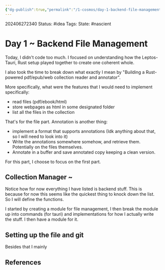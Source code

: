 ```yaml
---
{"dg-publish":true,"permalink":"/1-cosmos/day-1-backend-file-management/","created":"2024-08-31T23:47:13.493-04:00","updated":"2024-06-28T00:13:38.000-04:00"}
---
```


202406272340
Status: #idea
Tags: 
State: #nascient
# Day 1 ~ Backend File Management
Today, I didn't code too much. I focused on understanding how the Leptos-Tauri, Rust setup played together to create one coherent whole.

I also took the time to break down what exactly I mean by "Building a Rust-powered pdf/epub/web collection reader and annotator".

More specifically, what were the features that I would need to implement specifically:
- read files (pdf/ebook/html)
- store webpages as html in some designated folder
- list all the files in the collection

That's for the file part.
Annotation is another thing:
- implement a format that supports annotations (Idk anything about that, so I will need to look into it)
- Write the annotations somewhere somehow, and retrieve them. Potentially on the files themselves.
- Annotate in a buffer and save annotated copy keeping a clean version.

For this part, I choose to focus on the first part.
## Collection Manager ~
Notice how for now everything I have listed is backend stuff. This is because for now this seems like the quickest thing to knock down the list. So I will define the functions.

I started by creating a module for file management, I then break the module up into commands (for tauri) and implementations for how I actually write the stuff. I then have a module for it.

## Setting up the file and git
Besides that I mainly 



## References

